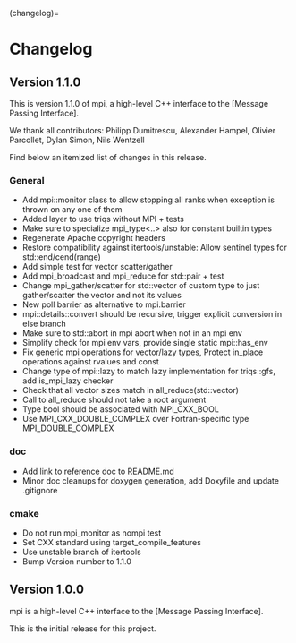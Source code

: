 (changelog)=

# Changelog

## Version 1.1.0

This is version 1.1.0 of mpi, a high-level C++ interface to the [Message Passing Interface].

We thank all contributors: Philipp Dumitrescu, Alexander Hampel, Olivier Parcollet, Dylan Simon, Nils Wentzell

Find below an itemized list of changes in this release.

### General
* Add mpi::monitor class to allow stopping all ranks when exception is thrown on any one of them
* Added layer to use triqs without MPI + tests
* Make sure to specialize mpi_type<..> also for constant builtin types
* Regenerate Apache copyright headers
* Restore compatibility against itertools/unstable: Allow sentinel types for std::end/cend(range)
* Add simple test for vector<non-pod> scatter/gather
* Add mpi_broadcast and mpi_reduce for std::pair + test
* Change mpi_gather/scatter for std::vector of custom type to just gather/scatter the vector and not its values
* New poll barrier as alternative to mpi.barrier
* mpi::details::convert should be recursive, trigger explicit conversion in else branch
* Make sure to std::abort in mpi abort when not in an mpi env
* Simplify check for mpi env vars, provide single static mpi::has_env
* Fix generic mpi operations for vector/lazy types, Protect in_place operations against rvalues and const
* Change type of mpi::lazy to match lazy implementation for triqs::gfs, add is_mpi_lazy checker
* Check that all vector sizes match in all_reduce(std::vector)
* Call to all_reduce should not take a root argument
* Type bool should be associated with MPI_CXX_BOOL
* Use MPI_CXX_DOUBLE_COMPLEX over Fortran-specific type MPI_DOUBLE_COMPLEX

### doc
* Add link to reference doc to README.md
* Minor doc cleanups for doxygen generation, add Doxyfile and update .gitignore

### cmake
* Do not run mpi_monitor as nompi test
* Set CXX standard using target_compile_features
* Use unstable branch of itertools
* Bump Version number to 1.1.0


## Version 1.0.0

mpi is a high-level C++ interface to the [Message Passing Interface].

This is the initial release for this project.
